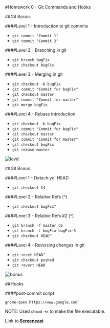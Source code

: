 #Homework 0 - Git Commands and Hooks

##Git Basics 

####Level 1 - Introduction to git commits

* `git commit "Commit 1"` 
* `git commit "Commit 2"`

####Level 2 - Branching in git

* `git branch bugFix`
* `git checkout bugFix`

####Level 3 - Merging in git

* `git checkout -b bugFix`
* `git commit "Commit for bugFix"`
* `git checkout master`
* `git commit "Commit for master"`
* `git merge bugFix`

####Level 4 - Rebase introduction

* `git checkout -b bugFix`
* `git commit "Commit for bugFix"`
* `git checkout master`
* `git commit "Commit for master"`
* `git checkout bugFix`
* `git rebase master`

![level](https://cloud.githubusercontent.com/assets/9273776/9706503/0761c356-54b5-11e5-81d9-4420df8c2cd6.png)

##Git Bonus

####Level 1 - Detach yo' HEAD

* `git checkout C4`

####Level 2 - Relative Refs (^)

* `git checkout bugFix^`

####Level 3 - Relative Refs #2 (^)

* `git branch -f master C6`
* `git branch -f bugFix bugFix~3`
* `git checkout HEAD^`

####Level 4 - Reversing changes in git

* `git reset HEAD^`
* `git checkout pushed`
* `git revert HEAD`

![bonus](https://cloud.githubusercontent.com/assets/9273776/9706545/bd3f78e4-54b5-11e5-85d2-73b69aeada31.png)

##Hooks

####post-commit script
```
gnome-open https://www.google.com`
```
NOTE: Used `chmod +x` to make the file executable.

Link to [**Screencast**](https://youtu.be/ggeLxrJyGko)
